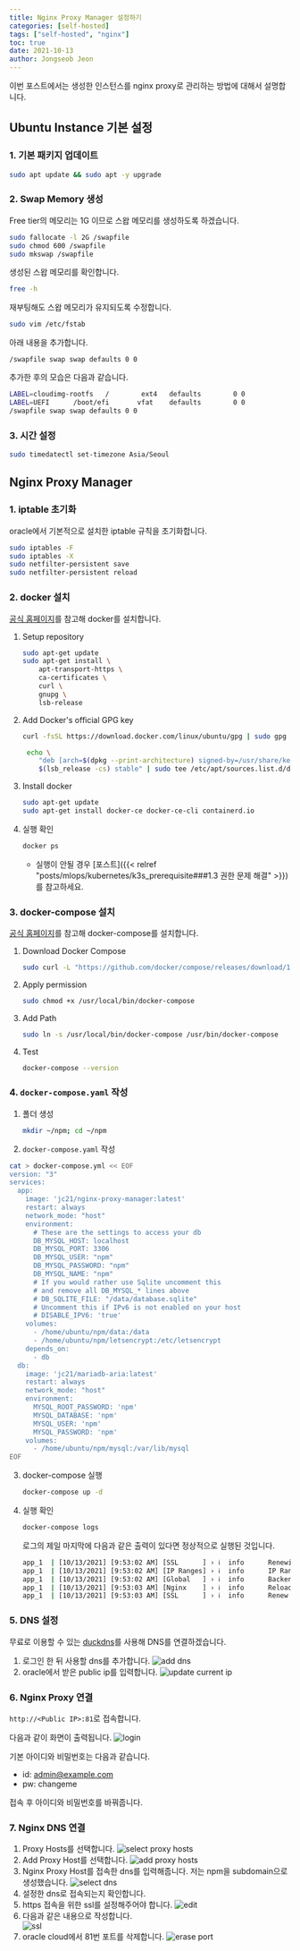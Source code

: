 ```yaml
---
title: Nginx Proxy Manager 설정하기
categories: [self-hosted]
tags: ["self-hosted", "nginx"]
toc: true
date: 2021-10-13
author: Jongseob Jeon
---
```


이번 포스트에서는 생성한 인스턴스를 nginx proxy로 관리하는 방법에 대해서 설명합니다.

## Ubuntu Instance 기본 설정
### 1. 기본 패키지 업데이트
```bash
sudo apt update && sudo apt -y upgrade
```

### 2. Swap Memory 생성
Free tier의 메모리는 1G 이므로 스왑 메모리를 생성하도록 하겠습니다.
```bash
sudo fallocate -l 2G /swapfile
sudo chmod 600 /swapfile
sudo mkswap /swapfile
```

생성된 스왑 메모리를 확인합니다.
```bash
free -h
```

재부팅해도 스왑 메모리가 유지되도록 수정합니다.
```bash
sudo vim /etc/fstab
```

아래 내용을 추가합니다.
```
/swapfile swap swap defaults 0 0
```

추가한 후의 모습은 다음과 같습니다.
```sh
LABEL=cloudimg-rootfs   /        ext4   defaults        0 0
LABEL=UEFI      /boot/efi       vfat    defaults        0 0
/swapfile swap swap defaults 0 0
```

### 3. 시간 설정
```bash
sudo timedatectl set-timezone Asia/Seoul
```

## Nginx Proxy Manager
### 1. iptable 초기화
oracle에서 기본적으로 설치한 iptable 규칙을 초기화합니다.
```bash
sudo iptables -F
sudo iptables -X
sudo netfilter-persistent save
sudo netfilter-persistent reload
```

### 2. docker 설치
[공식 홈페이지](https://docs.docker.com/engine/install/ubuntu/)를 참고해 docker를 설치합니다.
1. Setup repository
    ```bash
    sudo apt-get update
    sudo apt-get install \
        apt-transport-https \
        ca-certificates \
        curl \
        gnupg \
        lsb-release
    ```
2. Add Docker's official GPG key
    ```bash
    curl -fsSL https://download.docker.com/linux/ubuntu/gpg | sudo gpg --dearmor -o /usr/share/keyrings/docker-archive-keyring.gpg
    ```
    ```bash
     echo \
        "deb [arch=$(dpkg --print-architecture) signed-by=/usr/share/keyrings/docker-archive-keyring.gpg] https://download.docker.com/linux/ubuntu \
        $(lsb_release -cs) stable" | sudo tee /etc/apt/sources.list.d/docker.list > /dev/null
    ```
3. Install docker
    ```bash
    sudo apt-get update
    sudo apt-get install docker-ce docker-ce-cli containerd.io
    ```
4. 실행 확인
    ```bash
    docker ps
    ```
    - 실행이 안될 경우 [포스트]({{< relref "posts/mlops/kubernetes/k3s_prerequisite###1.3 권한 문제 해결" >}})를 참고하세요.

### 3. docker-compose 설치
[공식 홈페이지](https://docs.docker.com/compose/install/)를 참고해 docker-compose를 설치합니다.
1. Download Docker Compose
    ```bash
    sudo curl -L "https://github.com/docker/compose/releases/download/1.29.2/docker-compose-$(uname -s)-$(uname -m)" -o /usr/local/bin/docker-compose
    ```
2. Apply permission
    ```bash
    sudo chmod +x /usr/local/bin/docker-compose
    ```
3. Add Path
    ```bash
    sudo ln -s /usr/local/bin/docker-compose /usr/bin/docker-compose
    ```
4. Test
    ```bash
    docker-compose --version
    ```

### 4. `docker-compose.yaml` 작성
1. 폴더 생성
    ```bash
    mkdir ~/npm; cd ~/npm
    ```
2. `docker-compose.yaml` 작성
```bash
cat > docker-compose.yml << EOF
version: "3"
services:
  app:
    image: 'jc21/nginx-proxy-manager:latest'
    restart: always
    network_mode: "host"
    environment:
      # These are the settings to access your db
      DB_MYSQL_HOST: localhost
      DB_MYSQL_PORT: 3306
      DB_MYSQL_USER: "npm"
      DB_MYSQL_PASSWORD: "npm"
      DB_MYSQL_NAME: "npm"
      # If you would rather use Sqlite uncomment this
      # and remove all DB_MYSQL_* lines above
      # DB_SQLITE_FILE: "/data/database.sqlite"
      # Uncomment this if IPv6 is not enabled on your host
      # DISABLE_IPV6: 'true'
    volumes:
      - /home/ubuntu/npm/data:/data
      - /home/ubuntu/npm/letsencrypt:/etc/letsencrypt
    depends_on:
      - db
  db:
    image: 'jc21/mariadb-aria:latest'
    restart: always
    network_mode: "host"
    environment:
      MYSQL_ROOT_PASSWORD: 'npm'
      MYSQL_DATABASE: 'npm'
      MYSQL_USER: 'npm'
      MYSQL_PASSWORD: 'npm'
    volumes:
      - /home/ubuntu/npm/mysql:/var/lib/mysql
EOF
```
3. docker-compose 실행
    ```bash
    docker-compose up -d
    ```
4. 실행 확인
    ```bash
    docker-compose logs
    ```
    로그의 제일 마지막에 다음과 같은 출력이 있다면 정상적으로 실행된 것입니다.
    ```bash
    app_1  | [10/13/2021] [9:53:02 AM] [SSL      ] › ℹ  info      Renewing SSL certs close to expiry...
    app_1  | [10/13/2021] [9:53:02 AM] [IP Ranges] › ℹ  info      IP Ranges Renewal Timer initialized
    app_1  | [10/13/2021] [9:53:02 AM] [Global   ] › ℹ  info      Backend PID 246 listening on port 3000 ...
    app_1  | [10/13/2021] [9:53:03 AM] [Nginx    ] › ℹ  info      Reloading Nginx
    app_1  | [10/13/2021] [9:53:03 AM] [SSL      ] › ℹ  info      Renew Complete
    ```

### 5. DNS 설정
무료로 이용할 수 있는 [duckdns](https://www.duckdns.org/)를 사용해 DNS를 연결하겠습니다.

1. 로그인 한 뒤 사용할 dns를 추가합니다.
    ![add dns](/imgs/self-hosted/nginx_proxy-0.png)
2. oracle에서 받은 public ip를 입력합니다.
    ![update current ip](/imgs/self-hosted/nginx_proxy-1.png)

### 6. Nginx Proxy 연결
`http://<Public IP>:81`로 접속합니다.

다음과 같이 화면이 출력됩니다.
![login](/imgs/self-hosted/nginx_proxy-2.png)

기본 아이디와 비밀번호는 다음과 같습니다.
- id: admin@example.com
- pw: changeme

접속 후 아이디와 비밀번호를 바꿔줍니다.

### 7. Nginx DNS 연결
1. Proxy Hosts를 선택합니다.
    ![select proxy hosts](/imgs/self-hosted/nginx_proxy-3.png)
2. Add Proxy Host를 선택합니다.
    ![add proxy hosts](/imgs/self-hosted/nginx_proxy-4.png)
3. Nginx Proxy Host를 접속한 dns를 입력해줍니다.
    저는 npm을 subdomain으로 생성했습니다.
    ![select dns](/imgs/self-hosted/nginx_proxy-5.png)
4. 설정한 dns로 접속되는지 확인합니다.
5. https 접속을 위한 ssl를 설정해주어야 합니다.
    ![edit](/imgs/self-hosted/nginx_proxy-6.png)
6. 다음과 같은 내용으로 작성합니다.   
    ![ssl](/imgs/self-hosted/nginx_proxy-7.png) 
7. oracle cloud에서 81번 포트를 삭제합니다.
    ![erase port](/imgs/self-hosted/nginx_proxy-8.png) 

